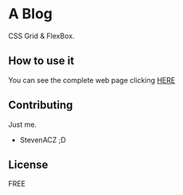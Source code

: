# A Blog
CSS Grid & FlexBox.

## How to use it
You can see the complete web page clicking 
[HERE](https://stevenacz.github.io/Blog/)

## Contributing
Just me.
- StevenACZ ;D

## License
FREE
